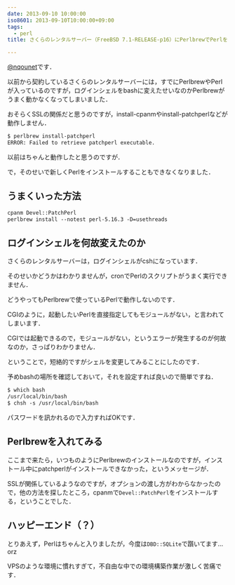```yaml
---
date: 2013-09-10 10:00:00
iso8601: 2013-09-10T10:00:00+09:00
tags:
  - perl
title: さくらのレンタルサーバー（FreeBSD 7.1-RELEASE-p16）にPerlbrewでPerlをインストールした話

---
```


<p><a href="https://twitter.com/nqounet">@nqounet</a>です．</p>

<p>以前から契約しているさくらのレンタルサーバーには，すでにPerlbrewやPerlが入っているのですが，ログインシェルをbashに変えたせいなのかPerlbrewがうまく動かなくなってしまいました．</p>

<p>おそらくSSLの関係だと思うのですが，install-cpanmやinstall-patchperlなどが動作しません．</p>

```default
$ perlbrew install-patchperl
ERROR: Failed to retrieve patchperl executable.
```

<p>以前はちゃんと動作したと思うのですが．</p>

<p>で，そのせいで新しくPerlをインストールすることもできなくなりました．</p>

<h2>うまくいった方法</h2>

```default
cpanm Devel::PatchPerl
perlbrew install --notest perl-5.16.3 -D=usethreads
```

<h2>ログインシェルを何故変えたのか</h2>

<p>さくらのレンタルサーバーは，ログインシェルがcshになっています．</p>

<p>そのせいかどうかはわかりませんが，cronでPerlのスクリプトがうまく実行できません．</p>

<p>どうやってもPerlbrewで使っているPerlで動作しないのです．</p>

<p>CGIのように，起動したいPerlを直接指定してもモジュールがない，と言われてしまいます．</p>

<p>CGIでは起動できるので，モジュールがない，というエラーが発生するのが何故なのか，さっぱりわかりません．</p>

<p>ということで，短絡的ですがシェルを変更してみることにしたのです．</p>

<p>予めbashの場所を確認しておいて，それを設定すれば良いので簡単ですね．</p>

```default
$ which bash
/usr/local/bin/bash
$ chsh -s /usr/local/bin/bash
```

<p>パスワードを訊かれるので入力すればOKです．</p>

<h2>Perlbrewを入れてみる</h2>

<p>ここまで来たら，いつものようにPerlbrewのインストールなのですが，インストール中にpatchperlがインストールできなかった，というメッセージが．</p>

<p>SSLが関係しているようなのですが，オプションの渡し方がわからなかったので，他の方法を探したところ，cpanmで<code>Devel::PatchPerl</code>をインストールする，ということでした．</p>

<h2>ハッピーエンド（？）</h2>

<p>とりあえず，Perlはちゃんと入りましたが，今度は<code>DBD::SQLite</code>で躓いてます…orz</p>

<p>VPSのような環境に慣れすぎて，不自由な中での環境構築作業が激しく苦痛です．</p>
    	